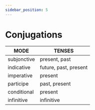 ```yaml
---
sidebar_position: 5
---
```


# Conjugations

| MODE        	| TENSES                	|
|-------------	|-----------------------	|
| subjonctive 	| present, past         	|
| indicative  	| future, past, present 	|
| imperative  	| present               	|
| participe   	| past, present         	|
| conditional 	| present               	|
| infinitive  	| infinitive            	|